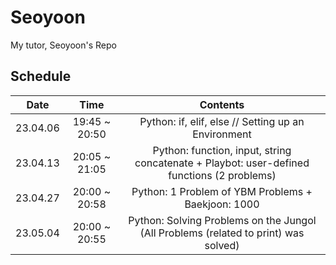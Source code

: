 # Seoyoon
My tutor, Seoyoon's Repo

## Schedule

|   Date   |      Time     |                                          Contents                                          |
|:--------:|:-------------:|:------------------------------------------------------------------------------------------:|
| 23.04.06 | 19:45 ~ 20:50 |                     Python: if, elif, else // Setting up an Environment                    |
| 23.04.13 | 20:05 ~ 21:05 | Python: function, input, string concatenate + Playbot: user-defined functions (2 problems) |
| 23.04.27 | 20:00 ~ 20:58 |                     Python: 1 Problem of YBM Problems + Baekjoon: 1000                     |
| 23.05.04 | 20:00 ~ 20:55 |     Python: Solving Problems on the Jungol (All Problems (related to print) was solved)    |